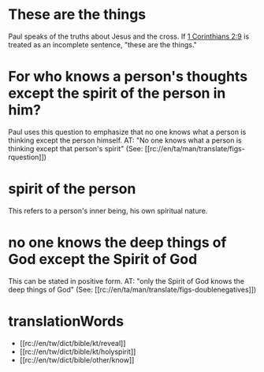 # These are the things

Paul speaks of the truths about Jesus and the cross. If [1 Corinthians 2:9](./08.md) is treated as an incomplete sentence, "these are the things."

# For who knows a person's thoughts except the spirit of the person in him?

Paul uses this question to emphasize that no one knows what a person is thinking except the person himself. AT: "No one knows what a person is thinking except that person's spirit" (See: [[rc://en/ta/man/translate/figs-rquestion]])

# spirit of the person

This refers to a person's inner being, his own spiritual nature.

# no one knows the deep things of God except the Spirit of God

This can be stated in positive form. AT: "only the Spirit of God knows the deep things of God" (See: [[rc://en/ta/man/translate/figs-doublenegatives]])

# translationWords

* [[rc://en/tw/dict/bible/kt/reveal]]
* [[rc://en/tw/dict/bible/kt/holyspirit]]
* [[rc://en/tw/dict/bible/other/know]]